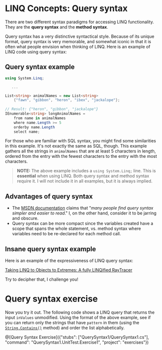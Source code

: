 [//]: # (GENERATED FILE -- DO NOT EDIT)
# LINQ Concepts: Query syntax

There are two different syntax paradigms for accessing LINQ functionality. They are the **query syntax** and the **method syntax**.

Query syntax has a very distinctive syntactical style. Because of its unique format, query syntax is very memorable, and somewhat iconic in that it is often what people envision when thinking of LINQ. Here is an example of LINQ code using query syntax:

## Query syntax example
```csharp
using System.Linq;

   ...

List<string> animalNames = new List<string>
    {"fawn", "gibbon", "heron", "ibex", "jackalope"};
    
// Result: {"heron", "gibbon", "jackalope"}
IEnumerable<string> longAnimalNames =
    from name in animalNames
    where name.Length >= 5
    orderby name.Length
    select name;
```

For those who are familiar with SQL syntax, you might find some similarities in this example. It's not exactly the same as SQL, though. This example gathers all the strings in `animalNames` that are at least 5 characters in length, ordered from the entry with the fewest characters to the entry with the most characters.

> **NOTE:** The above example includes a `using System.Linq;` line. This is **essential** when using LINQ. Both query syntax and method syntax require it. I will not include it in all examples, but it is always implied.

## Advantages of query syntax

 - The [MSDN documentation](https://msdn.microsoft.com/en-us/library/bb397947.aspx) claims that "*many people find query syntax simpler and easier to read*." I, on the other hand, consider it to be jarring and obscure.
 - Query syntax can be more compact since the variables created have a scope that spans the whole statement, vs. method syntax where variables need to be re-declared for each method call.


## Insane query syntax example
Here is an example of the expressiveness of LINQ query syntax:

[Taking LINQ to Objects to Extremes: A fully LINQified RayTracer](https://blogs.msdn.microsoft.com/lukeh/2007/10/01/taking-linq-to-objects-to-extremes-a-fully-linqified-raytracer/)

Try to decipher that, I challenge you!

# Query syntax exercise

Now you try it out. The following code shows a LINQ query that returns the input `inValues` unmodified. Using the format of the above example, see if you can return only the strings that have `pattern` in them (using the [`String.Contains()`](https://msdn.microsoft.com/en-us/library/dy85x1sa%28v=vs.110%29.aspx) method) and order the list alphabetically.

@[Query Syntax Exercise]({"stubs": ["QuerySyntax1/QuerySyntax1.cs"], "command": "QuerySyntax1.UnitTest.Exercise1", "project": "exercises"})
